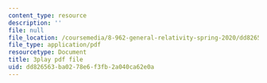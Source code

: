 ```yaml
---
content_type: resource
description: ''
file: null
file_location: /coursemedia/8-962-general-relativity-spring-2020/dd826563ba0278e6f3fb2a040ca62e0a_K1vpc9YwlQI.pdf
file_type: application/pdf
resourcetype: Document
title: 3play pdf file
uid: dd826563-ba02-78e6-f3fb-2a040ca62e0a
---
```

